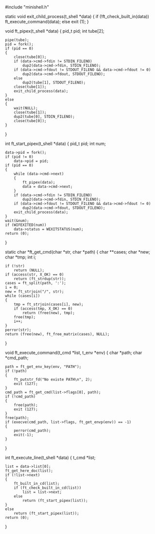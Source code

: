 #include "minishell.h"

static void	exit_child_process(t_shell *data)
{
	if (!ft_check_built_in(data))
		ft_execute_command(data);
	else
		exit (1);
}

void	ft_pipex(t_shell *data)
{
	pid_t	pid;
	int		tube[2];

	pipe(tube);
	pid = fork();
	if (pid == 0)
	{
		close(tube[0]);
		if (data->cmd->fdin != STDIN_FILENO)
			dup2(data->cmd->fdin, STDIN_FILENO);
		if (data->cmd->fdout != STDOUT_FILENO && data->cmd->fdout != 0)
			dup2(data->cmd->fdout, STDOUT_FILENO);
		else
			dup2(tube[1], STDOUT_FILENO);
		close(tube[1]);
		exit_child_process(data);
	}
	else
	{
		wait(NULL);
		close(tube[1]);
		dup2(tube[0], STDIN_FILENO);
		close(tube[0]);
	}
}

int	ft_start_pipex(t_shell *data)
{
	pid_t	pid;
	int		num;

	data->pid = fork();
	if (pid != 0)
		data->pid = pid;
	if (pid == 0)
	{
		while (data->cmd->next)
		{
			ft_pipex(data);
			data = data->cmd->next;
		}
		if (data->cmd->fdin != STDIN_FILENO)
			dup2(data->cmd->fdin, STDIN_FILENO);
		if (data->cmd->fdout != STDOUT_FILENO && data->cmd->fdout != 0)
			dup2(data->cmd->fdout, STDOUT_FILENO);
		exit_child_process(data);
	}
	wait(&num);
	if (WIFEXITED(num))
		data->status = WEXITSTATUS(num);
	return (0);
}

static char	*ft_get_cmd(char *str, char *path)
{
	char		**cases;
	char		*new;
	char		*tmp;
	int			i;

	if (!str)
		return (NULL);
	if (access(str, X_OK) == 0)
		return (ft_strdup(str));
	cases = ft_split(path, ':');
	i = 0;
	new = ft_strjoin("/", str);
	while (cases[i])
	{
		tmp = ft_strjoin(cases[i], new);
		if (access(tmp, X_OK) == 0)
			return (free(new), tmp);
		free(tmp);
		i++;
	}
	perror(str);
	return (free(new), ft_free_matrix(cases), NULL);
}

void	ft_execute_command(t_cmd *list, t_env *env)
{
	char	*path;
	char	*cmd_path;

	path = ft_get_env_key(env, "PATH");
	if (!path)
	{
		ft_putstr_fd("No existe PATH\n", 2);
		exit (127);
	}
	cmd_path = ft_get_cmd(list->flags[0], path);
	if (!cmd_path)
	{
		free(path);
		exit (127);
	}
	free(path);
	if (execve(cmd_path, list->flags, ft_get_envp(env)) == -1)
	{
		perror(cmd_path);
		exit(-1);
	}
}

int	ft_execute_line(t_shell *data)
{
	t_cmd	*list;

	list = data->list[0];
	ft_get_here_doc(list);
	if (!list->next)
	{
		ft_built_in_cd(list);
		if (ft_check_built_in_cd(list))
			list = list->next;
		else
			return (ft_start_pipex(list));
	}
	else
		return (ft_start_pipex(list));
	return (0);
}
